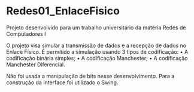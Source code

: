 # Redes01_EnlaceFisico
Projeto desenvolvido para um trabalho universitário da matéria Redes de Computadores I

O projeto visa simular a transmissão de dados e a recepção de dados no Enlace Físico.
É permitido a simulação usando 3 tipos de codificação: 
  • A codificação binária simples;
  • A codificação Manchester;
  • A codificação Manchester Diferencial.

Não foi usada a manipulação de bits nesse desenvolvimento.
Para a construção da Interface foi utilizado o Swing.
